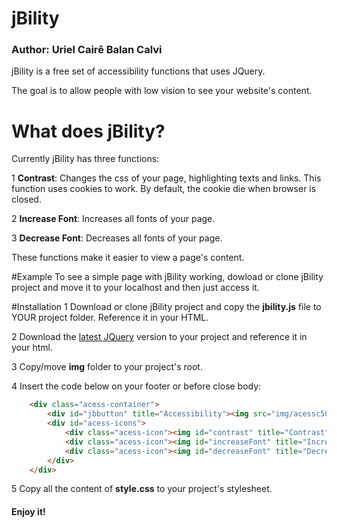 # jBility
### Author: Uriel Cairê Balan Calvi
jBility is a free set of accessibility functions that uses JQuery.

The goal is to allow people with low vision to see your website's content.

# What does jBility?
Currently jBility has three functions:

1 **Contrast**: Changes the css of your page, highlighting texts and links. This function uses cookies to work. By default, the cookie die when browser is closed.

2 **Increase Font**: Increases all fonts of your page.

3 **Decrease Font**: Decreases all fonts of your page.

These functions make it easier to view a page's content.

#Example
To see a simple page with jBility working, dowload or clone jBility project and move it to your localhost and then just access it.

#Installation
1 Download or clone jBility project and copy the **jbility.js** file to YOUR project folder. Reference it in your HTML.

2 Download the [latest JQuery] version to your project and reference it in your html.

3 Copy/move **img** folder to your project's root.

4 Insert the code below on your footer or before close body:
``` html
	<div class="acess-container">
        <div id="jbbutton" title="Accessibility"><img src="img/acessc50.png"></div>
        <div id="acess-icons">
            <div class="acess-icon"><img id="contrast" title="Contrast" src="img/contraste40.png"/></div>
            <div class="acess-icon"><img id="increaseFont" title="Increase Font" src="img/fontsma40.png"/></div>
            <div class="acess-icon"><img id="decreaseFont" title="Decrease Font" src="img/fontsme40.png"/></div>
        </div>
    </div>
```
5 Copy all the content of **style.css** to your project's stylesheet.

#### Enjoy it!

[latest JQuery]: http://jquery.com/